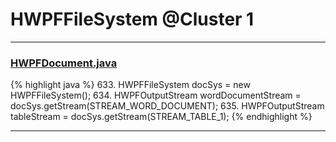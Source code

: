 # HWPFFileSystem @Cluster 1

***

### [HWPFDocument.java](https://searchcode.com/codesearch/view/97383956/)
{% highlight java %}
633. HWPFFileSystem docSys = new HWPFFileSystem();
634. HWPFOutputStream wordDocumentStream = docSys.getStream(STREAM_WORD_DOCUMENT);
635. HWPFOutputStream tableStream = docSys.getStream(STREAM_TABLE_1);
{% endhighlight %}

***

